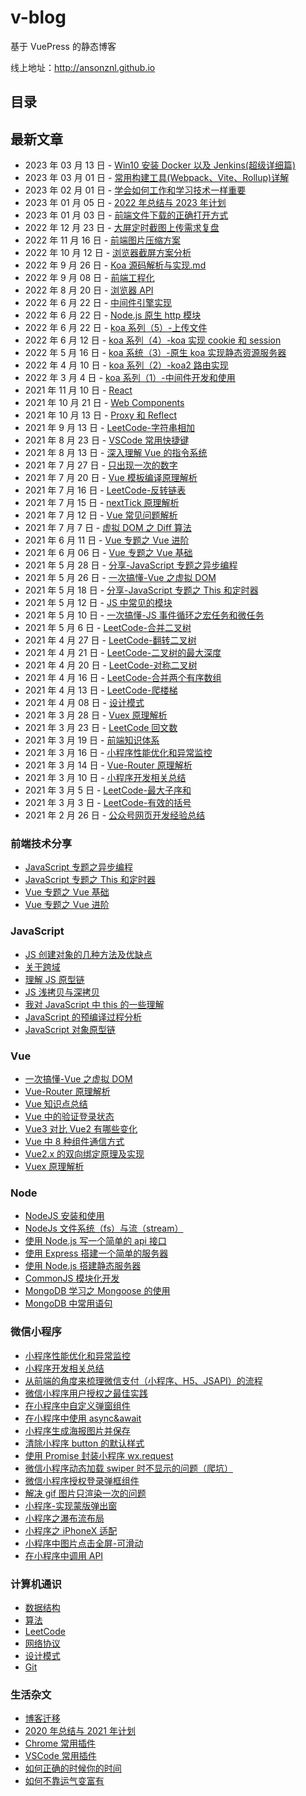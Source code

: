 # v-blog

基于 VuePress 的静态博客

线上地址：http://ansonznl.github.io

## 目录

## 最新文章
-   2023 年 03 月 13 日 - [Win10 安装 Docker 以及 Jenkins(超级详细篇)](/docs/articles/Engineering/Win10安装Docker以及Jenkins(超级详细篇))
-   2023 年 03 月 01 日 - [常用构建工具(Webpack、Vite、Rollup)详解](/docs/articles/Engineering/常用构建工具(Webpack、Vite、Rollup)详解>)
-   2023 年 02 月 01 日 - [学会如何工作和学习技术一样重要](/docs/life-essay/学会如何工作和学习技术一样重要.md)
-   2023 年 01 月 05 日 - [2022 年总结与 2023 年计划](/docs/life-essay/2022年总结与2023年计划.md)
-   2023 年 01 月 03 日 - [前端文件下载的正确打开方式](/docs/articles/JavaScript/前端文件下载的正确打开方式.md)
-   2022 年 12 月 23 日 - [大屏定时截图上传需求复盘](/docs/articles/Share/大屏定时截图上传需求复盘.md)
-   2022 年 11 月 16 日 - [前端图片压缩方案](/docs/articles/Browser/前端图片压缩方案.md)
-   2022 年 10 月 12 日 - [浏览器截屏方案分析](/docs/articles/Browser/浏览器截屏方案分析.md)
-   2022 年 9 月 26 日 - [Koa 源码解析与实现.md](/docs/articles/Node/Koa源码解析与实现.md)
-   2022 年 9 月 08 日 - [前端工程化](/docs/articles/Engineering/README.md)
-   2022 年 8 月 20 日 - [浏览器 API](/docs/articles/Browser/README.md)
-   2022 年 6 月 22 日 - [中间件引擎实现](/docs/articles/Node/中间件引擎实现.md)
-   2022 年 6 月 22 日 - [Node.js 原生 http 模块](/docs/articles/Node/Node.js原生http模块.md)
-   2022 年 6 月 22 日 - [koa 系列（5）-上传文件](/docs/articles/Node/koa系列（5）-上传文件.md)
-   2022 年 6 月 12 日 - [koa 系列（4）-koa 实现 cookie 和 session](/docs/articles/Node/koa系列（4）-koa实现cookie和session.md)
-   2022 年 5 月 16 日 - [koa 系统（3）-原生 koa 实现静态资源服务器](/docs/articles/Node/koa系统（3）-原生koa实现静态资源服务器.md)
-   2022 年 4 月 10 日 - [koa 系列（2）-koa2 路由实现](/docs/articles/Node/koa系列（2）-koa2路由实现.md)
-   2022 年 3 月 4 日 - [koa 系列（1）-中间件开发和使用](/docs/articles/Node/koa系列（1）-中间件开发和使用.md)
-   2021 年 11 月 10 日 - [React](/docs/articles/React/README.md)
-   2021 年 10 月 21 日 - [Web Components](/docs/articles/HTML/README.md)
-   2021 年 10 月 13 日 - [Proxy 和 Reflect](/docs/articles/JavaScript/Proxy和Reflect.md)
-   2021 年 9 月 13 日 - [LeetCode-字符串相加](/docs/life-essay/字符串相加.md)
-   2021 年 8 月 23 日 - [VSCode 常用快捷键](/docs/life-essay/VSCode常用快捷键.md)
-   2021 年 8 月 13 日 - [深入理解 Vue 的指令系统](/docs/articles/vue/深入理解Vue的指令系统.md)
-   2021 年 7 月 27 日 - [只出现一次的数字](/docs/computer-base/LeetCode/只出现一次的数字.md)
-   2021 年 7 月 20 日 - [Vue 模板编译原理解析](/docs/articles/Vue/Vue模板编译原理解析.md)
-   2021 年 7 月 16 日 - [LeetCode-反转链表](/docs/computer-base/LeetCode/反转链表.md)
-   2021 年 7 月 15 日 - [nextTick 原理解析](/docs/articles/Vue/nextTick原理解析.md)
-   2021 年 7 月 12 日 - [Vue 常见问题解析](/docs/articles/Vue/Vue常见问题解析.md)
-   2021 年 7 月 7 日 - [虚拟 DOM 之 Diff 算法](/docs/articles/Vue/虚拟DOM之Diff算法.md)
-   2021 年 6 月 11 日 - [Vue 专题之 Vue 进阶](/docs/articles/Share/Vue专题之Vue进阶.md)
-   2021 年 6 月 06 日 - [Vue 专题之 Vue 基础](/docs/articles/Share/Vue专题之Vue基础.md)
-   2021 年 5 月 28 日 - [分享-JavaScript 专题之异步编程](/docs/articles/Share/JavaScript专题之异步编程.md)
-   2021 年 5 月 26 日 - [一次搞懂-Vue 之虚拟 DOM](/docs/articles/Vue/一次搞懂-Vue之虚拟DOM.md)
-   2021 年 5 月 18 日 - [分享-JavaScript 专题之 This 和定时器](/docs/articles/Share/JavaScript专题之This和定时器.md)
-   2021 年 5 月 12 日 - [JS 中常见的模块](/docs/articles/JavaScript/JS中常见的模块.md)
-   2021 年 5 月 10 日 - [一次搞懂-JS 事件循环之宏任务和微任务](/docs/articles/JavaScript/一次搞懂-JS事件循环之宏任务和微任务.md)
-   2021 年 5 月 6 日 - [LeetCode-合并二叉树](/docs/computer-base/LeetCode/合并二叉树.md)
-   2021 年 4 月 27 日 - [LeetCode-翻转二叉树](/docs/computer-base/LeetCode/翻转二叉树.md)
-   2021 年 4 月 21 日 - [LeetCode-二叉树的最大深度](/docs/computer-base/LeetCode/二叉树的最大深度.md)
-   2021 年 4 月 20 日 - [LeetCode-对称二叉树](/docs/computer-base/LeetCode/对称二叉树.md)
-   2021 年 4 月 16 日 - [LeetCode-合并两个有序数组](/docs/computer-base/LeetCode/合并两个有序数组.md)
-   2021 年 4 月 13 日 - [LeetCode-爬楼梯](/docs/computer-base/LeetCode/爬楼梯.md)
-   2021 年 4 月 08 日 - [设计模式](/computer-base/设计模式.md)
-   2021 年 3 月 28 日 - [Vuex 原理解析](/docs/articles/Vue/Vuex原理解析.md)
-   2021 年 3 月 23 日 - [LeetCode 回文数](/computer-base/LeetCode/回文数.md)
-   2021 年 3 月 19 日 - [前端知识体系](/docs/articles/KnowledgeSystem/.md)
-   2021 年 3 月 16 日 - [小程序性能优化和异常监控](/docs/articles/WeApp/小程序性能优化和异常监控.md)
-   2021 年 3 月 14 日 - [Vue-Router 原理解析](/docs/articles/Vue/Vue-Router原理解析.md)
-   2021 年 3 月 10 日 - [小程序开发相关总结](/docs/articles/WeApp/小程序开发相关总结.md)
-   2021 年 3 月 5 日 - [LeetCode-最大子序和](/docs/computer-base/LeetCode/最大子序和.md)
-   2021 年 3 月 3 日 - [LeetCode-有效的括号](/docs/computer-base/LeetCode/有效的括号.md)
-   2021 年 2 月 26 日 - [公众号网页开发经验总结](/docs/articles/WeApp/公众号网页开发经验总结.md)

### 前端技术分享

-   [JavaScript 专题之异步编程](/docs/articles/Share/JavaScript专题之异步编程.md)
-   [JavaScript 专题之 This 和定时器](/docs/articles/Share/JavaScript专题之This和定时器.md)
-   [Vue 专题之 Vue 基础](/docs/articles/Share/ue专题之Vue基础.md)
-   [Vue 专题之 Vue 进阶](/docs/articles/Share/Vue专题之Vue进阶.md)

### JavaScript

-   [JS 创建对象的几种方法及优缺点](/docs/articles/JavaScript/创建对象的几种方法及优缺点.md)
-   [关于跨域](/docs/articles/JavaScript/关于跨域.md)
-   [理解 JS 原型链](/docs/articles/JavaScript/理解JS原型链.md)
-   [JS 浅拷贝与深拷贝](/docs/articles/JavaScript/JS浅拷贝与深拷贝.md)
-   [我对 JavaScript 中 this 的一些理解](/docs/articles/JavaScript/我对JavaScript中this的一些理解.md)
-   [JavaScript 的预编译过程分析](/docs/articles/JavaScript/JavaScript的预编译过程分析.md)
-   [JavaScript 对象原型链](/docs/articles/JavaScript/JavaScript对象原型链.md)

### Vue

-   [一次搞懂-Vue 之虚拟 DOM](/docs/articles/JavaScript/一次搞懂-Vue之虚拟DOM.md)
-   [Vue-Router 原理解析](/docs/articles/Vue/Vue-Router原理解析.md)
-   [Vue 知识点总结](/docs/articles/Vue/Vue知识点总结.md)
-   [Vue 中的验证登录状态](/docs/articles/Vue/Vue中的验证登录状态.md)
-   [Vue3 对比 Vue2 有哪些变化](/docs/articles/Vue/Vue3对比Vue2有哪些变化.md)
-   [Vue 中 8 种组件通信方式](/docs/articles/Vue/Vue中8种组件通信方式.md)
-   [Vue2.x 的双向绑定原理及实现](/docs/articles/Vue/Vue2.x的双向绑定原理及实现.md)
-   [Vuex 原理解析](/docs/articles/Vue/Vuex原理解析.md)

### Node

-   [NodeJS 安装和使用](/docs/articles/Node/NodeJS安装和使用.md)
-   [NodeJs 文件系统（fs）与流（stream）](/docs/articles/Node/NodeJs文件系统（fs）与流（stream）.md)
-   [使用 Node.js 写一个简单的 api 接口](/docs/articles/Node/使用Node.js写一个简单的api接口.md)
-   [使用 Express 搭建一个简单的服务器](/docs/articles/Node/使用Express搭建一个简单的服务器.md)
-   [使用 Node.js 搭建静态服务器](/docs/articles/Node/使用Node.js搭建静态服务器.md)
-   [CommonJS 模块化开发](/docs/articles/Node/CommonJS模块化开发.md)
-   [MongoDB 学习之 Mongoose 的使用](/docs/articles/Node/MongoDB学习之Mongoose的使用.md)
-   [MongoDB 中常用语句](/docs/articles/Node/MongoDB中常用语句.md)

### 微信小程序

-   [小程序性能优化和异常监控](/docs/articles/WeApp/小程序性能优化和异常监控.md)
-   [小程序开发相关总结](/docs/articles/WeApp/小程序开发相关总结.md)
-   [从前端的角度来梳理微信支付（小程序、H5、JSAPI）的流程](/docs/articles/WeApp/从前端的角度来梳理微信支付（小程序、H5、JSAPI）的流程.md)
-   [微信小程序用户授权之最佳实践](/docs/articles/WeApp/微信小程序用户授权之最佳实践.md)
-   [在小程序中自定义弹窗组件](/docs/articles/WeApp/在小程序中自定义弹窗组件.md)
-   [在小程序中使用 async&await](/docs/articles/WeApp/在小程序中使用async&await.md)
-   [小程序生成海报图片并保存](/docs/articles/WeApp/小程序生成海报图片并保存.md)
-   [清除小程序 button 的默认样式](/docs/articles/WeApp/清除小程序button的默认样式.md)
-   [使用 Promise 封装小程序 wx.request](/docs/articles/WeApp/使用Promise封装小程序wx.request.md)
-   [微信小程序动态加载 swiper 时不显示的问题（爬坑）](/docs/articles/WeApp/微信小程序动态加载swiper时不显示的问题（爬坑）.md)
-   [微信小程序授权登录弹框组件](/docs/articles/WeApp/微信小程序授权登录弹框组件.md)
-   [解决 gif 图片只渲染一次的问题](/docs/articles/WeApp/解决gif图片只渲染一次的问题.md)
-   [小程序-实现蒙版弹出窗](/docs/articles/WeApp/小程序-实现蒙版弹出窗.md)
-   [小程序之瀑布流布局](/docs/articles/WeApp/小程序之瀑布流布局.md)
-   [小程序之 iPhoneX 适配](/docs/articles/WeApp/小程序之iPhoneX适配.md)
-   [小程序中图片点击全屏-可滑动](/docs/articles/WeApp/小程序中图片点击全屏-可滑动.md)
-   [在小程序中调用 API](/docs/articles/WeApp/在小程序中调用API.md)

### 计算机通识

-   [数据结构](/docs/computer-base/数据结构.md)
-   [算法](/docs/computer-base/算法.md)
-   [LeetCode](/docs/computer-base/LeetCode/两数之和.md)
-   [网络协议](/docs/computer-base/网络协议.md)
-   [设计模式](/docs/computer-base/设计模式.md)
-   [Git](/docs/computer-base/Git.md)

### 生活杂文

-   [博客迁移](/docs/life-essay/把博客从Hexo迁移至VuePress.md)
-   [2020 年总结与 2021 年计划](/docs/life-essay/2020年总结与2021年计划.md)
-   [Chrome 常用插件](/docs/life-essay/Chrome常用插件.md)
-   [VSCode 常用插件](/docs/life-essay/VSCode常用插件.md)
-   [如何正确的时候你的时间](https://github.com/KieSun/Dream/issues/4)
-   [如何不靠运气变富有](https://github.com/AnsonZnl/how-to-get-rich-without-getting-lucky)
